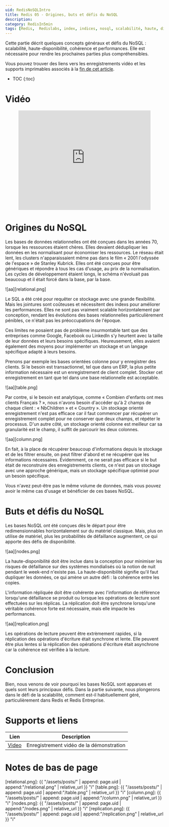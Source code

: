 ```yaml
---
uid: RedisNoSQLIntro
title: Redis 05 - Origines, buts et défis du NoSQL
description:
category: RedisIn5min
tags: [Redis,  Redislabs, index, indices, nosql, scalabilité, haute, disponibilité, haute-disponibilité, cohérence, performances, sql, relationel, normalisation, normaliser, dédupliquer]
---
```


Cette partie décrit quelques concepts généraux et défis du NoSQL : scalabilité,
haute-disponibilité, cohérence et performances. Elle est nécessaire pour rendre
les prochaines parties plus compréhensibles.

Vous pouvez trouver des liens vers les enregistrements vidéo et les supports
imprimables associés à la <a href="#supports-et-liens">fin de cet article</a>.

* TOC
{:toc}

# Vidéo

<center><iframe width="420" height="315" src="https://www.youtube.com/embed/-Nn-G48YdBk" frameborder="0" allowfullscreen></iframe></center>

# Origines du NoSQL

Les bases de données relationnelles ont été conçues dans les années 70, lorsque
les ressources étaient chères. Elles devaient dédupliquer les données en les
normalisant pour économiser les ressources. Le réseau était lent, les clusters
n'apparaissaient même pas dans le film « 2001 l'odyssée de l'espace » de Stanley
Kubrick. Elles ont été conçues pour être génériques et répondre à tous les cas
d'usage, au prix de la normalisation. Les cycles de développement étaient longs,
le schéma n'évoluait pas beaucoup et il était forcé dans la base, par la base.


![aa][relational.png]

Le SQL a été créé pour requêter ce stockage avec une grande flexibilité. Mais
les jointures sont coûteuses et nécessitent des indexs pour améliorer les
performances. Elles ne sont pas vraiment scalable horizontalement par
conception, rendant les évolutions des bases relationnelles particulièrement
pénibles, ce n'était pas les préoccupations de l'époque.

Ces limites ne posaient pas de problème insurmontable tant que des entreprises
comme Google, Facebook ou LinkedIn s'y heurtent avec la taille de leur données
et leurs besoins spécifiques. Heureusement, elles avaient également des moyens
pour implémenter un stockage et un langage spécifique adapté à leurs besoins.

Prenons par exemple les bases orientées colonne pour y enregistrer des clients.
Si le besoin est transactionnel, tel que dans un ERP, la plus petite information
nécessaire est un enregistrement de client complet. Stocker cet enregistrement
en tant que tel dans une base relationnelle est acceptable. 

![aa][table.png]

Par contre, si le besoin est analytique, comme « Combien d'enfants ont mes
clients Français ? »,
nous n'avons besoin d'accéder qu'à 2 champs de chaque client : « NbChildren » et
« Country ». Un stockage orienté enregistrement n'est pas efficace car il faut
commencer par récupérer un enregistrement complet pour ne conserver que deux
champs, et répéter le processus. D'un autre côté, un stockage orienté colonne
est meilleur car sa granularité est le champ, il suffit de parcourir les deux
colonnes. 

![aa][column.png]

En fait, à la place de récupérer beaucoup d'informations depuis le
stockage et de les filtrer ensuite, on peut filtrer d'abord et ne récupérer que
les informations nécessaires. Évidemment, ce ne serait pas efficace si le but
était de reconstruire des enregistrements clients, ce n'est pas un stockage avec
une approche générique, mais un stockage spécifique optimisé pour un besoin
spécifique.

Vous n'avez peut-être pas le même volume de données, mais vous pouvez avoir le
même cas d'usage et bénéficier de ces bases NoSQL.

# Buts et défis du NoSQL

Les bases NoSQL ont été conçues dès le départ pour être redimensionnables
horizontalement sur du matériel classique. Mais, plus on utilise de matériel,
plus les probabilités de défaillance augmentent, ce qui apporte des défis de
disponibilité.

![aa][nodes.png]

La haute-disponibilité doit être inclue dans la conception pour minimiser les
risques de défaillance sur des systèmes mondialisés où la notion de nuit pendant
le week-end n'existe pas. La haute-disponibilité signifie qu'il faut dupliquer
les données, ce qui amène un autre défi : la cohérence entre les copies.

L'information répliquée doit être cohérente avec l'information de référence
lorsqu'une défaillance se produit ou lorsque les opérations de lecture sont
effectuées sur les réplicas. La réplication doit être synchrone lorsqu'une
véritable cohérence forte est nécessaire, mais elle impacte les performances.

![aa][replication.png]


Les opérations de lecture peuvent être extrèmement rapides, si la réplication
des opérations d'écriture était synchrone et lente. Elle peuvent être plus
lentes si la réplication des opérations d'écriture était asynchrone car la
cohérence est vérifiée à la lecture.

# Conclusion

Bien, nous venons de voir pourquoi les bases NoSQL sont apparues et quels sont
leurs principaux défis. Dans la partie suivante, nous plongerons dans le défi de
la scalabilité, comment est-il habituellement géré, particulièrement dans Redis
et Redis Entreprise.

# Supports et liens

| Lien | Description |
|---|---|
| [Video] | Enregistrement vidéo de la démonstration |

# Notes de bas de page

[Video]: https://youtu.be/-Nn-G48YdBk "Enregistrement vidéo de la démonstration"
[relational.png]: {{ "/assets/posts/" | append: page.uid | append:"/relational.png" | relative_url }} "i"
[table.png]: {{ "/assets/posts/" | append: page.uid | append:"/table.png" | relative_url }} "i"
[column.png]: {{ "/assets/posts/" | append: page.uid | append:"/column.png" | relative_url }} "i"
[nodes.png]: {{ "/assets/posts/" | append: page.uid | append:"/nodes.png" | relative_url }} "i"
[replication.png]: {{ "/assets/posts/" | append: page.uid | append:"/replication.png" | relative_url }} "i"
